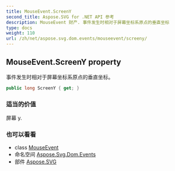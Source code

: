 ```yaml
---
title: MouseEvent.ScreenY
second_title: Aspose.SVG for .NET API 参考
description: MouseEvent 财产. 事件发生时相对于屏幕坐标系原点的垂直坐标
type: docs
weight: 110
url: /zh/net/aspose.svg.dom.events/mouseevent/screeny/
---
```

## MouseEvent.ScreenY property

事件发生时相对于屏幕坐标系原点的垂直坐标。

```csharp
public long ScreenY { get; }
```

### 适当的价值

屏幕 y.

### 也可以看看

* class [MouseEvent](../)
* 命名空间 [Aspose.Svg.Dom.Events](../../mouseevent/)
* 部件 [Aspose.SVG](../../../)


